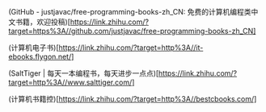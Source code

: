 (GitHub - justjavac/free-programming-books-zh_CN: 免费的计算机编程类中文书籍，欢迎投稿)[https://link.zhihu.com/?target=https%3A//github.com/justjavac/free-programming-books-zh_CN]

(计算机电子书)[https://link.zhihu.com/?target=http%3A//it-ebooks.flygon.net/]

(SaltTiger | 每天一本编程书，每天进步一点点)[https://link.zhihu.com/?target=http%3A//www.salttiger.com/]

(计算机书籍控)[https://link.zhihu.com/?target=http%3A//bestcbooks.com/]

